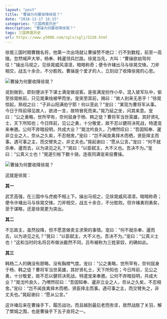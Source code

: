 ```yaml
---
layout: "post"
title: "曹操为何要收降徐晃？"
date: "2018-12-17 16:15"
categories: "三国两晋历史"
description: "曹操为何要收降徐晃？"
tags: 三国两晋历史
url: https://www.y5000.com/zgls/sglj/5220.html
---
```






徐晃三国时期曹魏名将，他第一次出场就让曹操赞不绝口：行不到数程，前至一高陵。忽然喊声大举，杨奉、韩暹领兵拦路。徐晃当先，大叫：“曹操欲劫驾何往！”操出马视之，见徐晃威风凛凛，暗暗称奇；便令许褚出马与徐晃交锋。刀斧相交，战五十余合，不分胜败。曹操是个爱才的人，立刻动了收降徐晃的心思。

![曹操为何要收降徐晃？](/uploads/allimg/161115/6-1611151520251A.JPG)

说到做到，即刻便派手下谋士满宠做说客。是夜满宠扮作小卒，混入彼军队中，偷至徐晃帐前，只见晃秉烛被甲而坐。宠突至其前，揖曰：“故人别来无恙乎！”徐晃惊起，熟视之曰：“子非山阳满伯宁耶！何以至此？”宠曰：“某现为曹将军从事。今日于阵前得见故人，欲进一言，故特冒死而来。”晃乃延之坐，问其来意。宠曰：“公之勇略，世所罕有，奈何屈身于杨、韩之徒？曹将军当世英雄，其好贤礼士，天下所知也；今日阵前，见公之勇，十分敬爱，故不忍以健将决死战，特遣宠来奉邀。公何不弃暗投明，共成大业？”晃沈吟良久，乃喟然叹曰：“吾固知奉、暹非立业之人，奈从之久矣，不忍相舍。”宠曰：“岂不闻良禽择木而栖，贤臣择主而事。遇可事之主，而交臂失之，非丈夫也。”晃起谢曰：“愿从公言。”宠曰：“何不就杀奉、暹而去，以为进见之礼？”晃曰：“以臣弑主，大不义也。吾决不为。”宠曰：“公真义士也！”晃遂引帐下数十骑，连夜同满宠来投曹操。

![曹操为何要收降徐晃？](/uploads/allimg/161115/6-161115151T23c.JPG)

这就是徐晃：

**其一**

武艺高强，在三国中与虎痴不相上下。操出马视之，见徐晃威风凛凛，暗暗称奇；便令许褚出马与徐晃交锋。刀斧相交，战五十余合，不分胜败。但许褚勇则勇矣，至于谋略，还是徐晃更为突出。

**其二**

不忘故主，虽然投降，但不愿意做卖主求荣的事情。宠曰：“何不就杀奉、暹而去，以为进见之礼？”晃曰：“以臣弑主，大不义也。吾决不为。”宠曰：“公真义士也！”这和当时的名将吕布做派截然不同，吕布被称为三姓家奴，的确如此。

**其三**

韩杨二人的确没有胆略，没有胸襟气度。宠曰：“公之勇略，世所罕有，奈何屈身于杨、韩之徒？曹将军当世英雄，其好贤礼士，天下所知也；今日阵前，见公之勇，十分敬爱，故不忍以健将决死战，特遣宠来奉邀。公何不弃暗投明，共成大业？”晃沈吟良久，乃喟然叹曰：“吾固知奉、暹非立业之人，奈从之久矣，不忍相舍。”宠曰：“岂不闻良禽择木而栖，贤臣择主而事。遇可事之主，而交臂失之，非丈夫也。”晃起谢曰：“愿从公言。”

这许褚后来在曹操手下，履历战功，而且越到最后老而弥坚，居然战胜了关羽，解了樊城之围，也是曹操手下五子良将之一。
